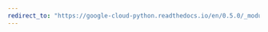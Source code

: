 ```yaml
---
redirect_to: "https://google-cloud-python.readthedocs.io/en/0.5.0/_modules/gcloud/pubsub/api.html"
---
```


